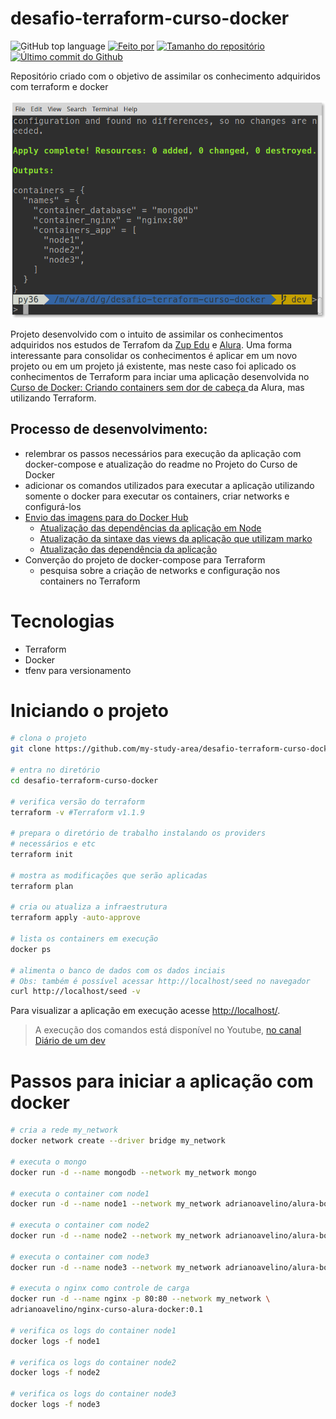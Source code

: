 # desafio-terraform-curso-docker
![GitHub top language](https://img.shields.io/github/languages/top/my-study-area/desafio-terraform-curso-docker)
[![Feito por](https://img.shields.io/badge/made%20by-adriano%20avelino-gree)](https://github.com/adrianoavelino)
[![Tamanho do repositório](https://img.shields.io/github/repo-size/my-study-area/desafio-terraform-curso-docker)](https://img.shields.io/github/repo-size/my-study-area/desafio-terraform-curso-docker)
[![Último commit do Github](https://img.shields.io/github/last-commit/my-study-area/desafio-terraform-curso-docker)](https://github.com/my-study-area/desafio-terraform-curso-docker/commits/main)

Repositório criado com o objetivo de assimilar os conhecimento adquiridos com terraform e docker

![Print exibindo o output da execução do comando terraform apply --auto-approve no terminal para criação dos containers docker da aplicação](./print.png)

Projeto desenvolvido com o intuito de assimilar os conhecimentos adquiridos nos estudos de Terrafom da [Zup Edu](https://github.com/adrianoavelino/zupedu-curso-terraform) e [Alura](https://github.com/my-study-area/curso-alura-terraform). Uma forma interessante para consolidar os conhecimentos é aplicar em um novo projeto ou em um projeto já existente, mas neste caso foi aplicado os conhecimentos de Terraform para inciar uma aplicação desenvolvida no [Curso de Docker: Criando containers sem dor de cabeça ](https://github.com/my-study-area/curso-alura-docker) da Alura, mas utilizando Terraform.

## Processo de desenvolvimento:
- relembrar os passos necessários para execução da aplicação com docker-compose e atualização do readme no Projeto do Curso de Docker
- adicionar os comandos utilizados para executar a aplicação utilizando somente o docker para executar os containers, criar networks e configurá-los 
- [Envio das imagens para do Docker Hub](https://hub.docker.com/u/adrianoavelino)
  - [Atualização das dependências da aplicação em Node](https://github.com/my-study-area/curso-alura-docker#atualiza%C3%A7%C3%B5es)
  - [Atualização da sintaxe das views da aplicação que utilizam marko](https://github.com/my-study-area/curso-alura-docker#atualiza%C3%A7%C3%B5es)
  - [Atualização das dependência da aplicação](https://github.com/my-study-area/curso-alura-docker#atualiza%C3%A7%C3%B5es)
- Converção do projeto de docker-compose para Terraform
  - pesquisa sobre a criação de networks e configuração nos containers no Terraform

# Tecnologias
- Terraform
- Docker
- tfenv para versionamento

# Iniciando o projeto
```bash
# clona o projeto
git clone https://github.com/my-study-area/desafio-terraform-curso-docker

# entra no diretório
cd desafio-terraform-curso-docker

# verifica versão do terraform
terraform -v #Terraform v1.1.9

# prepara o diretório de trabalho instalando os providers 
# necessários e etc
terraform init

# mostra as modificações que serão aplicadas
terraform plan

# cria ou atualiza a infraestrutura
terraform apply -auto-approve

# lista os containers em execução
docker ps

# alimenta o banco de dados com os dados inciais
# Obs: também é possível acessar http://localhost/seed no navegador
curl http://localhost/seed -v
```
Para visualizar a aplicação em execução acesse [http://localhost/](http://localhost/).
> A execução dos comandos está disponível no Youtube, [no canal Diário de um dev](https://youtu.be/fYhgI4kO8-0)

# Passos para iniciar a aplicação com docker
```bash
# cria a rede my_network
docker network create --driver bridge my_network

# executa o mongo
docker run -d --name mongodb --network my_network mongo

# executa o container com node1
docker run -d --name node1 --network my_network adrianoavelino/alura-books:0.2

# executa o container com node2
docker run -d --name node2 --network my_network adrianoavelino/alura-books:0.2

# executa o container com node3
docker run -d --name node3 --network my_network adrianoavelino/alura-books:0.2

# executa o nginx como controle de carga
docker run -d --name nginx -p 80:80 --network my_network \
adrianoavelino/nginx-curso-alura-docker:0.1

# verifica os logs do container node1
docker logs -f node1

# verifica os logs do container node2
docker logs -f node2

# verifica os logs do container node3
docker logs -f node3
```
